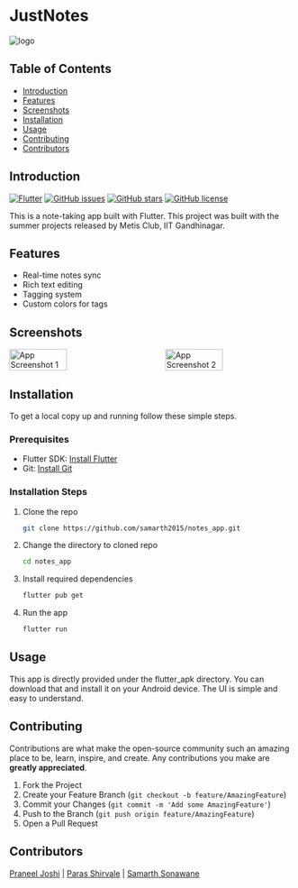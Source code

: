# JustNotes

![logo](https://github.com/user-attachments/assets/a02abc92-3e26-45e8-a74d-a0ed2e019b00)

## Table of Contents

- [Introduction](#introduction)
- [Features](#features)
- [Screenshots](#screenshots)
- [Installation](#installation)
- [Usage](#usage)
- [Contributing](#contributing)
- [Contributors](#contributors)

## Introduction

[![Flutter](https://img.shields.io/badge/Flutter-v2.0-blue)](https://flutter.dev/)
[![GitHub issues](https://img.shields.io/github/issues/samarth2015/notes_app)](https://github.com/samarth2015/notes_app/issues)
[![GitHub stars](https://img.shields.io/github/stars/samarth2015/notes_app)](https://github.com/samarth2015/notes_app/stargazers)
[![GitHub license](https://img.shields.io/github/license/samarth2015/notes_app)](https://github.com/samarth2015/notes_app/blob/master/LICENSE)

This is a note-taking app built with Flutter. This project was built with the summer projects released by Metis Club, IIT Gandhinagar.

## Features

- Real-time notes sync
- Rich text editing
- Tagging system
- Custom colors for tags

## Screenshots

<div style="display: flex; justify-content: space-between;">
  <img src="https://github.com/user-attachments/assets/7ad90de0-79fd-42e9-afb5-5f3b6b4dc44f" alt="App Screenshot 1" width="45%" />
  <img src="https://github.com/user-attachments/assets/d3792154-6964-44b9-9ad1-3de9c27130b3" alt="App Screenshot 2" width="45%" />
</div>

## Installation

To get a local copy up and running follow these simple steps.

### Prerequisites

- Flutter SDK: [Install Flutter](https://flutter.dev/docs/get-started/install)
- Git: [Install Git](https://git-scm.com/book/en/v2/Getting-Started-Installing-Git)

### Installation Steps

1. Clone the repo
   ```sh
   git clone https://github.com/samarth2015/notes_app.git
   ```
2. Change the directory to cloned repo
   ```sh
   cd notes_app
   ```
3. Install required dependencies
   ```sh
   flutter pub get
   ```
4. Run the app
   ```sh
   flutter run
   ```

## Usage
This app is directly provided under the flutter_apk directory.
You can download that and install it on your Android device.
The UI is simple and easy to understand.

## Contributing

Contributions are what make the open-source community such an amazing place to be, learn, inspire, and create. Any contributions you make are **greatly appreciated**.

1. Fork the Project
2. Create your Feature Branch (`git checkout -b feature/AmazingFeature`)
3. Commit your Changes (`git commit -m 'Add some AmazingFeature'`)
4. Push to the Branch (`git push origin feature/AmazingFeature`)
5. Open a Pull Request

## Contributors
[Praneel Joshi](https://github.com/PraneelUJ) | 
[Paras Shirvale](https://github.com/Paras-Shirvale) | 
[Samarth Sonawane](https://github.com/samarth2015)
